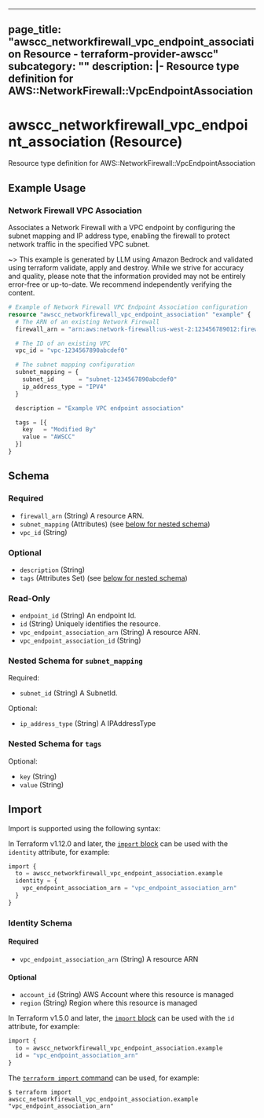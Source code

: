 
---
page_title: "awscc_networkfirewall_vpc_endpoint_association Resource - terraform-provider-awscc"
subcategory: ""
description: |-
  Resource type definition for AWS::NetworkFirewall::VpcEndpointAssociation
---

# awscc_networkfirewall_vpc_endpoint_association (Resource)

Resource type definition for AWS::NetworkFirewall::VpcEndpointAssociation

## Example Usage

### Network Firewall VPC Association

Associates a Network Firewall with a VPC endpoint by configuring the subnet mapping and IP address type, enabling the firewall to protect network traffic in the specified VPC subnet.

~> This example is generated by LLM using Amazon Bedrock and validated using terraform validate, apply and destroy. While we strive for accuracy and quality, please note that the information provided may not be entirely error-free or up-to-date. We recommend independently verifying the content.

```terraform
# Example of Network Firewall VPC Endpoint Association configuration
resource "awscc_networkfirewall_vpc_endpoint_association" "example" {
  # The ARN of an existing Network Firewall
  firewall_arn = "arn:aws:network-firewall:us-west-2:123456789012:firewall/example-firewall"

  # The ID of an existing VPC
  vpc_id = "vpc-1234567890abcdef0"

  # The subnet mapping configuration
  subnet_mapping = {
    subnet_id       = "subnet-1234567890abcdef0"
    ip_address_type = "IPV4"
  }

  description = "Example VPC endpoint association"

  tags = [{
    key   = "Modified By"
    value = "AWSCC"
  }]
}
```

<!-- schema generated by tfplugindocs -->
## Schema

### Required

- `firewall_arn` (String) A resource ARN.
- `subnet_mapping` (Attributes) (see [below for nested schema](#nestedatt--subnet_mapping))
- `vpc_id` (String)

### Optional

- `description` (String)
- `tags` (Attributes Set) (see [below for nested schema](#nestedatt--tags))

### Read-Only

- `endpoint_id` (String) An endpoint Id.
- `id` (String) Uniquely identifies the resource.
- `vpc_endpoint_association_arn` (String) A resource ARN.
- `vpc_endpoint_association_id` (String)

<a id="nestedatt--subnet_mapping"></a>
### Nested Schema for `subnet_mapping`

Required:

- `subnet_id` (String) A SubnetId.

Optional:

- `ip_address_type` (String) A IPAddressType


<a id="nestedatt--tags"></a>
### Nested Schema for `tags`

Optional:

- `key` (String)
- `value` (String)

## Import

Import is supported using the following syntax:

In Terraform v1.12.0 and later, the [`import` block](https://developer.hashicorp.com/terraform/language/import) can be used with the `identity` attribute, for example:

```terraform
import {
  to = awscc_networkfirewall_vpc_endpoint_association.example
  identity = {
    vpc_endpoint_association_arn = "vpc_endpoint_association_arn"
  }
}
```

<!-- schema generated by tfplugindocs -->
### Identity Schema

#### Required

- `vpc_endpoint_association_arn` (String) A resource ARN

#### Optional

- `account_id` (String) AWS Account where this resource is managed
- `region` (String) Region where this resource is managed

In Terraform v1.5.0 and later, the [`import` block](https://developer.hashicorp.com/terraform/language/import) can be used with the `id` attribute, for example:

```terraform
import {
  to = awscc_networkfirewall_vpc_endpoint_association.example
  id = "vpc_endpoint_association_arn"
}
```

The [`terraform import` command](https://developer.hashicorp.com/terraform/cli/commands/import) can be used, for example:

```shell
$ terraform import awscc_networkfirewall_vpc_endpoint_association.example "vpc_endpoint_association_arn"
```
